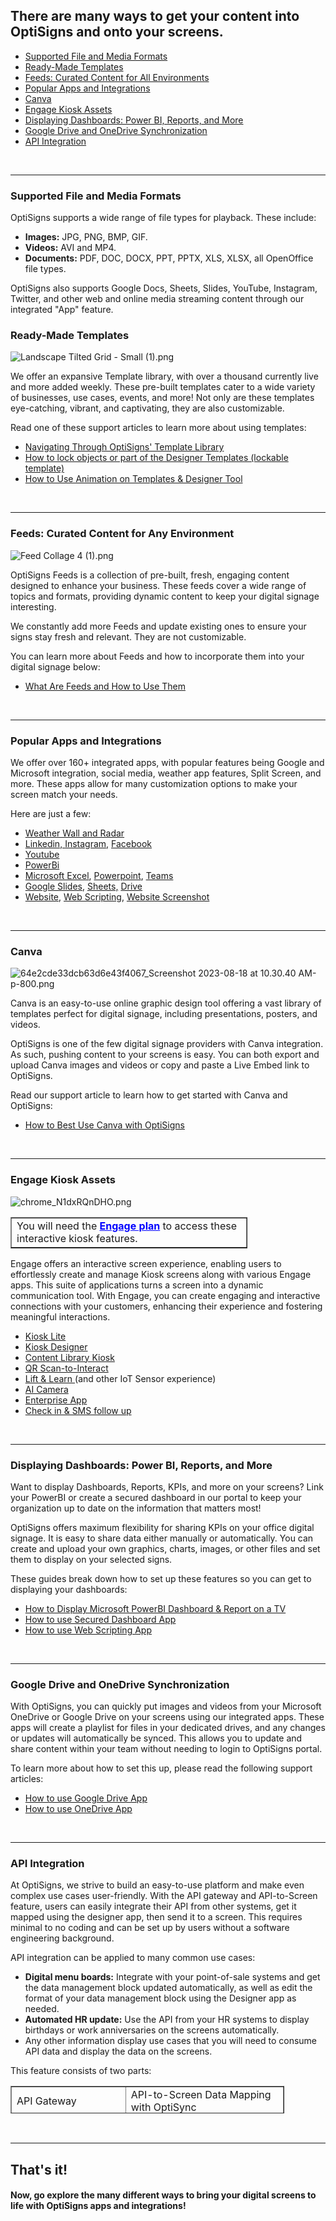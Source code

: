 <h2 id="h_01HZN7K4ECMY7DYJ8KBKBY6YBM">There are many ways to get your content into OptiSigns and onto your screens.</h2>
<ul>
<li><a href="#Supported">Supported File and Media Formats</a></li>
<li><a href="#Ready">Ready-Made Templates</a></li>
<li><a href="#Feeds">Feeds: Curated Content for All Environments</a></li>
<li><a href="#Popular">Popular Apps and Integrations</a></li>
<li><a href="#Canva">Canva</a></li>
<li><a href="#Engage">Engage Kiosk Assets</a></li>
<li><a href="#Display">Displaying Dashboards: Power BI, Reports, and More</a></li>
<li><a href="#Google">Google Drive and OneDrive Synchronization</a></li>
<li><a href="#API">API Integration</a></li>
</ul>
<p> </p>
<hr>
<p><a name="Supported"></a></p>
<h3 id="h_01J093TR85MW3RACVBN5HRAGD9">Supported File and Media Formats</h3>
<p>OptiSigns supports a wide range of file types for playback. These include:</p>
<ul>
<li>
<span class="wysiwyg-underline"><strong>Images:</strong></span> JPG, PNG, BMP, GIF.</li>
<li>
<span class="wysiwyg-underline"><strong>Videos:</strong></span> AVI and MP4.</li>
<li>
<span class="wysiwyg-underline"><strong>Documents:</strong></span> PDF, DOC, DOCX, PPT, PPTX, XLS, XLSX, all OpenOffice file types.</li>
</ul>
<p>OptiSigns also supports Google Docs, Sheets, Slides, YouTube, Instagram, Twitter, and other web and online media streaming content through our integrated "App" feature.</p>
<p><a name="Ready"></a></p>
<h3 id="h_01HZ01VTJ5WC9P997QSVMNEZRZ">Ready-Made Templates</h3>
<p><img src="https://support.optisigns.com/hc/article_attachments/29829833257747" alt="Landscape Tilted Grid - Small (1).png"></p>
<p>We offer an expansive Template library, with over a thousand currently live and more added weekly. These pre-built templates cater to a wide variety of businesses, use cases, events, and more! Not only are these templates eye-catching, vibrant, and captivating, they are also customizable.</p>
<p>Read one of these support articles to learn more about using templates:</p>
<ul>
<li><a href="https://support.optisigns.com/hc/en-us/articles/20425113117459" target="_blank" rel="noopener noreferrer">Navigating Through OptiSigns' Template Library</a></li>
<li><a href="https://support.optisigns.com/hc/en-us/articles/7428136196243">How to lock objects or part of the Designer Templates (lockable template)</a></li>
<li><a href="https://support.optisigns.com/hc/en-us/articles/4407080297747" target="_blank" rel="noopener noreferrer">How to Use Animation on Templates &amp; Designer Tool</a></li>
</ul>
<p> </p>
<hr>
<p><a name="Feeds"></a></p>
<h3 id="h_01HZ024FVGRHJ568AJWGZEFHVA">Feeds: Curated Content for Any Environment</h3>
<p><img src="https://support.optisigns.com/hc/article_attachments/29829839133203" alt="Feed Collage 4 (1).png"></p>
<p>OptiSigns Feeds is a collection of pre-built, fresh, engaging content designed to enhance your business. These feeds cover a wide range of topics and formats, providing dynamic content to keep your digital signage interesting.</p>
<p>We constantly add more Feeds and update existing ones to ensure your signs stay fresh and relevant. They are not customizable.</p>
<p>You can learn more about Feeds and how to incorporate them into your digital signage below:</p>
<ul>
<li><a href="https://support.optisigns.com/hc/en-us/articles/24338756617747" target="_blank" rel="noopener noreferrer">What Are Feeds and How to Use Them</a></li>
</ul>
<p> </p>
<hr>
<p><a name="Popular"></a></p>
<h3 id="h_01HZ026PQTDHRBK97P0RCDQT60">Popular Apps and Integrations</h3>
<p>We offer over 160+ integrated apps, with popular features being Google and Microsoft integration, social media, weather app features, Split Screen, and more. These apps allow for many customization options to make your screen match your needs.</p>
<p>Here are just a few:</p>
<ul>
<li><a href="https://support.optisigns.com/hc/en-us/articles/360017964153" target="_blank" rel="noopener noreferrer">Weather Wall and Radar</a></li>
<li>
<a href="https://support.optisigns.com/hc/en-us/articles/4406180781203" target="_blank" rel="noopener noreferrer">Linkedin, </a><a href="https://support.optisigns.com/hc/en-us/articles/360016388733" target="_blank" rel="noopener noreferrer">Instagram</a>, <a href="https://support.optisigns.com/hc/en-us/articles/360023848334" target="_blank" rel="noopener noreferrer">Facebook</a>
</li>
<li><a href="https://support.optisigns.com/hc/en-us/articles/360051014713" target="_blank" rel="noopener noreferrer">Youtube</a></li>
<li><a href="https://support.optisigns.com/hc/en-us/articles/360024859713" target="_blank" rel="noopener noreferrer">PowerBi</a></li>
<li>
<a href="https://support.optisigns.com/hc/en-us/articles/4529298306963" target="_blank" rel="noopener noreferrer">Microsoft Excel</a>, <a href="https://support.optisigns.com/hc/en-us/articles/4414355658899" target="_blank" rel="noopener noreferrer">Powerpoint</a>, <a href="https://support.optisigns.com/hc/en-us/articles/4417940565139" target="_blank" rel="noopener noreferrer">Teams</a>
</li>
<li>
<a href="https://support.optisigns.com/hc/en-us/articles/360050642833" target="_blank" rel="noopener noreferrer">Google Slides</a>, <a href="https://support.optisigns.com/hc/en-us/articles/360056977214" target="_blank" rel="noopener noreferrer">Sheets,</a> <a href="https://support.optisigns.com/hc/en-us/articles/360049518313" target="_blank" rel="noopener noreferrer">Drive</a>
</li>
<li>
<a href="https://support.optisigns.com/hc/en-us/articles/360016382473" target="_blank" rel="noopener noreferrer">Website</a>, <a href="https://support.optisigns.com/hc/en-us/articles/1500012522362" target="_blank" rel="noopener noreferrer">Web Scripting</a>, <a href="https://support.optisigns.com/hc/en-us/articles/10259143299219" target="_blank" rel="noopener noreferrer">Website Screenshot</a>
</li>
</ul>
<p> </p>
<hr>
<p><a name="Canva"></a></p>
<h3 id="h_01HZ025W24HGJWEX7VCHV160JS">Canva</h3>
<p><img src="https://support.optisigns.com/hc/article_attachments/29829876893203" alt="64e2cde33dcb63d6e43f4067_Screenshot 2023-08-18 at 10.30.40 AM-p-800.png"></p>
<p>Canva is an easy-to-use online graphic design tool offering a vast library of templates perfect for digital signage, including presentations, posters, and videos. </p>
<p>OptiSigns is one of the few digital signage providers with Canva integration. As such, pushing content to your screens is easy. You can both export and upload Canva images and videos or copy and paste a Live Embed link to OptiSigns.</p>
<p>Read our support article to learn how to get started with Canva and OptiSigns:</p>
<ul>
<li><a href="https://support.optisigns.com/hc/en-us/articles/1500005888781" target="_blank" rel="noopener noreferrer">How to Best Use Canva with OptiSigns</a></li>
</ul>
<p> </p>
<hr>
<p><a name="Engage"></a></p>
<h3 id="h_01HZ0261W164G16HTBBQ5S6MEN">Engage Kiosk Assets</h3>
<p><img src="https://support.optisigns.com/hc/article_attachments/30311505787283" alt="chrome_N1dxRQnDHO.png"></p>
<table style="border-collapse: collapse; width: 75.2857%;" border="1">
<tbody>
<tr>
<td style="width: 100%;">You will need the <a style="color: blue;" href="https://support.optisigns.com/hc/en-us/articles/23565267463315" target="_blank" rel="noopener noreferrer"><strong>Engage plan</strong></a> to access these interactive kiosk features.</td>
</tr>
</tbody>
</table>
<p>Engage offers an interactive screen experience, enabling users to effortlessly create and manage Kiosk screens along with various Engage apps. This suite of applications turns a screen into a dynamic communication tool. With Engage, you can create engaging and interactive connections with your customers, enhancing their experience and fostering meaningful interactions.</p>
<ul>
<li><a href="https://support.optisigns.com/hc/en-us/articles/360053993934" target="_blank" rel="noopener noreferrer">Kiosk Lite</a></li>
<li><a href="https://support.optisigns.com/hc/en-us/articles/15313086319763" target="_blank" rel="noopener noreferrer">Kiosk Designer</a></li>
<li><a href="https://support.optisigns.com/hc/en-us/articles/17604055961747" target="_blank" rel="noopener noreferrer">Content Library Kiosk</a></li>
<li><a href="https://support.optisigns.com/hc/en-us/articles/8899727608083" target="_blank" rel="noopener noreferrer">QR Scan-to-Interact</a></li>
<li style="box-sizing: border-box;">
<a href="https://support.optisigns.com/hc/en-us/articles/13097501958291" target="_blank" rel="noopener noreferrer">Lift &amp; Learn </a>(and other IoT Sensor experience)</li>
<li><a href="https://support.optisigns.com/hc/en-us/articles/360058259834" target="_blank" rel="noopener noreferrer">AI Camera</a></li>
<li><a href="https://support.optisigns.com/hc/en-us/articles/13320135306515" target="_blank" rel="noopener noreferrer">Enterprise App</a></li>
<li><a href="https://support.optisigns.com/hc/en-us/articles/23566927217939" target="_blank" rel="noopener noreferrer">Check in &amp; SMS follow up</a></li>
</ul>
<p> </p>
<hr>
<p><a name="Display"></a></p>
<h3 id="h_01HZ025KYRXVT83NA5MMZTS8V1">Displaying Dashboards: Power BI, Reports, and More</h3>
<p>Want to display Dashboards, Reports, KPIs, and more on your screens? Link your PowerBI or create a secured dashboard in our portal to keep your organization up to date on the information that matters most!</p>
<p>OptiSigns offers maximum flexibility for sharing KPIs on your office digital signage. It is easy to share data either manually or automatically. You can create and upload your own graphics, charts, images, or other files and set them to display on your selected signs.</p>
<p>These guides break down how to set up these features so you can get to displaying your dashboards:</p>
<ul>
<li><a href="https://support.optisigns.com/hc/en-us/articles/360024859713">How to Display Microsoft PowerBI Dashboard &amp; Report on a TV</a></li>
<li><a href="https://support.optisigns.com/hc/en-us/articles/19589190970771">How to use Secured Dashboard App</a></li>
<li><a href="https://support.optisigns.com/hc/en-us/articles/1500012522362">How to use Web Scripting App</a></li>
</ul>
<p> </p>
<hr>
<p><a name="Google"></a></p>
<h3 id="h_01HZ026B04AB4PE57KD045KZS3">Google Drive and OneDrive Synchronization</h3>
<p>With OptiSigns, you can quickly put images and videos from your Microsoft OneDrive or Google Drive on your screens using our integrated apps. These apps will create a playlist for files in your dedicated drives, and any changes or updates will automatically be synced. This allows you to update and share content within your team without needing to login to OptiSigns portal. </p>
<p>To learn more about how to set this up, please read the following support articles:</p>
<ul>
<li><a href="https://support.optisigns.com/hc/en-us/articles/360049518313">How to use Google Drive App</a></li>
<li><a href="https://support.optisigns.com/hc/en-us/articles/360050665253">How to use OneDrive App</a></li>
</ul>
<p> </p>
<hr>
<p><a name="API"></a></p>
<h3 id="h_01HZ026VMBRXNA04SJHR30DEGS">API Integration</h3>
<p>At OptiSigns, we strive to build an easy-to-use platform and make even complex use cases user-friendly. With the API gateway and API-to-Screen feature, users can easily integrate their API from other systems, get it mapped using the designer app, then send it to a screen. This requires minimal to no coding and can be set up by users without a software engineering background.</p>
<p>API integration can be applied to many common use cases:</p>
<ul>
<li>
<strong>Digital menu boards:</strong> Integrate with your point-of-sale systems and get the data management block updated automatically, as well as edit the format of your data management block using the Designer app as needed.</li>
<li>
<strong>Automated HR update:</strong> Use the API from your HR systems to display birthdays or work anniversaries on the screens automatically.</li>
<li>Any other information display use cases that you will need to consume API data and display the data on the screens.</li>
</ul>
<p>This feature consists of two parts:</p>
<table style="border-collapse: collapse; width: 86.8571%; height: 44px;" border="1">
<tbody>
<tr style="height: 22px;">
<td style="width: 36.5132%; height: 22px;">API Gateway</td>
<td style="width: 50.3439%; height: 22px;">API-to-Screen Data Mapping with OptiSync</td>
</tr>
<tr style="height: 22px;">
<td style="width: 36.5132%; height: 22px;">This is a console to allows users to centrally manage the APIs, as well as configure and test the APIs.</td>
<td style="width: 50.3439%; height: 22px;">Use OptiSync's DataSources and Repeaters in the Designer app to get an element on Designer mapped to the API data. The screens will call the API and use the API data on the element when there is a change.</td>
</tr>
</tbody>
</table>
<p> </p>
<hr>
<h2 id="h_01J09EGW0V6HHC3SB0VTA2QF72">That's it!</h2>
<h4 id="h_01J09EJHKDZ4DP21PRFE1Z8R2H">Now, go explore the many different ways to bring your digital screens to life with OptiSigns apps and integrations!</h4>